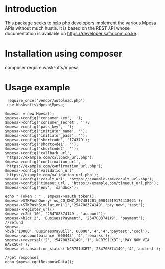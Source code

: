 # Introduction

This package seeks to help php developers implement the various Mpesa APIs without much hustle. It is based on the REST API whose documentation is available on https://developer.safaricom.co.ke.

#  Installation using composer
composer require wasksofts/mpesa

#  Usage example

     require_once('vendor/autoload.php')
     use Wasksofts\Mpesa\Mpesa;

    $mpesa  = new Mpesa();
    $mpesa->config('consumer_key', '');
    $mpesa->config('consumer_secret', '');
    $mpesa->config('pass_key', '');
    $mpesa->config('initiator_name', '');
    $mpesa->config('initiator_pass', '');
    $mpesa->config('shortcode', '174379');
    $mpesa->config('shortcode1', '');
    $mpesa->config('shortcode2', '');
    $mpesa->config('callback_url', 'https://example.com/callback_url.php');
    $mpesa->config('confirmation_url', 'https://example.com/confirmation_url.php');
    $mpesa->config('validation_url', 'https://example.com/validation_url.php');
    $mpesa->config('result_url', 'https://example.com/result_url.php');
    $mpesa->config('timeout_url', 'https://example.com/timeout_url.php');
    $mpesa->config('env', 'sandbox');
    
    echo " Token : " . $mpesa->oauth_token();
    $mpesa->STKPushQuery('ws_CO_DMZ_297481201_09042019174418021');
    $mpesa->STKPushSimulation('1','254708374149','pay now','test');
    $mpesa->register_url(); 
    $mpesa->c2b('10', '254708374149', 'account');
    $mpesa->b2c('2', 'BusinessPayment', '254708374149', 'payment'); //refund
    $mpesa->b2b('10000','BusinessPayBill','60000','4','4','paytest','cool');
    $mpesa->accountbalance('600443','4','remarks');
    $mpesa->reversal('2','254708374149','1','NCR7S1UXBT','PAY NOW VIA WASKSOFT');
    $mpesa->transaction_status('NCR7S1UXBT','254708374149','4','apitest');
    
    //get responses
    echo $mpesa->getResponseData();
    
    
